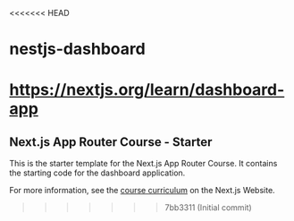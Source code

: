 <<<<<<< HEAD
# nestjs-dashboard
https://nextjs.org/learn/dashboard-app
=======
## Next.js App Router Course - Starter

This is the starter template for the Next.js App Router Course. It contains the starting code for the dashboard application.

For more information, see the [course curriculum](https://nextjs.org/learn) on the Next.js Website.
>>>>>>> 7bb3311 (Initial commit)
